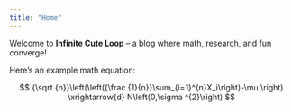 ```yaml
---
title: "Home"
---
```


Welcome to **Infinite Cute Loop** – a blog where math, research, and fun converge!

Here’s an example math equation:

$$
{\sqrt {n}}\left(\left({\frac {1}{n}}\sum_{i=1}^{n}X_i\right)-\mu \right) \xrightarrow{d} N\left(0,\sigma ^{2}\right)
$$

